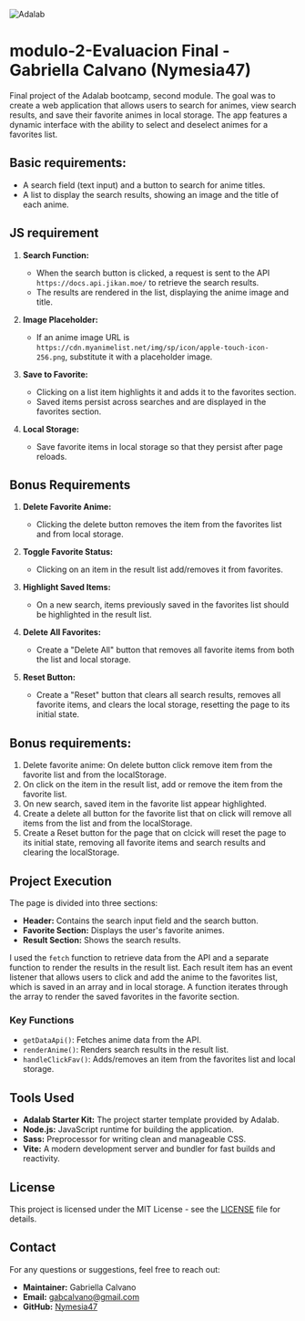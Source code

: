 ![Adalab](https://beta.adalab.es/resources/images/adalab-logo-155x61-bg-white.png)

# modulo-2-Evaluacion Final -Gabriella Calvano (Nymesia47)

Final project of the Adalab bootcamp, second module. The goal was to create a web application that allows users to search for animes, view search results, and save their favorite animes in local storage. The app features a dynamic interface with the ability to select and deselect animes for a favorites list.

## Basic requirements:

- A search field (text input) and a button to search for anime titles.
- A list to display the search results, showing an image and the title of each anime.

## JS requirement

1. **Search Function:**

   - When the search button is clicked, a request is sent to the API `https://docs.api.jikan.moe/` to retrieve the search results.
   - The results are rendered in the list, displaying the anime image and title.

2. **Image Placeholder:**

   - If an anime image URL is `https://cdn.myanimelist.net/img/sp/icon/apple-touch-icon-256.png`, substitute it with a placeholder image.

3. **Save to Favorite:**

   - Clicking on a list item highlights it and adds it to the favorites section.
   - Saved items persist across searches and are displayed in the favorites section.

4. **Local Storage:**
   - Save favorite items in local storage so that they persist after page reloads.

## Bonus Requirements

1. **Delete Favorite Anime:**

   - Clicking the delete button removes the item from the favorites list and from local storage.

2. **Toggle Favorite Status:**

   - Clicking on an item in the result list add/removes it from favorites.

3. **Highlight Saved Items:**

   - On a new search, items previously saved in the favorites list should be highlighted in the result list.

4. **Delete All Favorites:**

   - Create a "Delete All" button that removes all favorite items from both the list and local storage.

5. **Reset Button:**
   - Create a "Reset" button that clears all search results, removes all favorite items, and clears the local storage, resetting the page to its initial state.

## Bonus requirements:

1. Delete favorite anime: On delete button click remove item from the favorite list and from the localStorage.
2. On click on the item in the result list, add or remove the item from the favorite list.
3. On new search, saved item in the favorite list appear highlighted.
4. Create a delete all button for the favorite list that on click will remove all items from the list and from the localStorage.
5. Create a Reset button for the page that on clcick will reset the page to its initial state, removing all favorite items and search results and clearing the localStorage.

## Project Execution

The page is divided into three sections:

- **Header:** Contains the search input field and the search button.
- **Favorite Section:** Displays the user's favorite animes.
- **Result Section:** Shows the search results.

I used the `fetch` function to retrieve data from the API and a separate function to render the results in the result list. Each result item has an event listener that allows users to click and add the anime to the favorites list, which is saved in an array and in local storage. A function iterates through the array to render the saved favorites in the favorite section.

### Key Functions

- `getDataApi()`: Fetches anime data from the API.
- `renderAnime()`: Renders search results in the result list.
- `handleClickFav()`: Adds/removes an item from the favorites list and local storage.

## Tools Used

- **Adalab Starter Kit:** The project starter template provided by Adalab.
- **Node.js:** JavaScript runtime for building the application.
- **Sass:** Preprocessor for writing clean and manageable CSS.
- **Vite:** A modern development server and bundler for fast builds and reactivity.

## License

This project is licensed under the MIT License - see the [LICENSE](LICENSE) file for details.

## Contact

For any questions or suggestions, feel free to reach out:

- **Maintainer:** Gabriella Calvano
- **Email:** [gabcalvano@gmail.com](mailto:gabcalvano@gmail.com)
- **GitHub:** [Nymesia47](https://github.com/Nymesia47)
